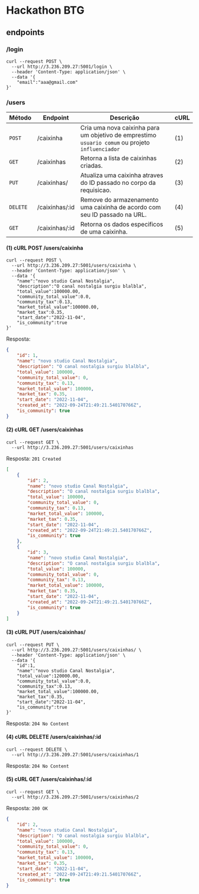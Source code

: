# Hackathon BTG

## endpoints


### /login

```shell
curl --request POST \
  --url http://3.236.209.27:5001/login \
  --header 'Content-Type: application/json' \
  --data '{
	"email":"aaa@gmail.com"
}'
```

### /users

| Método  | Endpoint      |  Descrição                                                                     | cURL |
| -------- | ------------- |  ------------------------------------------------------------------------------- | ---- |
| `POST` | /caixinha       |  Cria uma nova caixinha para um objetivo de emprestimo `usuario comum` ou  projeto `influenciador` |  (1)   |
| `GET` | /caixinhas        |  Retorna a lista de caixinhas criadas. | (2)    |
| `PUT` | /caixinhas/     |  Atualiza uma caixinha atraves do ID passado no corpo da requisicao. | (3)    |
| `DELETE`  | /caixinhas/:id         |  Remove do armazenamento uma caixinha de acordo com seu ID passado na URL. | (4)    |
| `GET`  | /caixinhas/:id |  Retorna os dados especificos de uma caixinha.                                           | (5)    |



#### (1) cURL POST /users/caixinha

```shell
curl --request POST \
  --url http://3.236.209.27:5001/users/caixinha \
  --header 'Content-Type: application/json' \
  --data '{
	"name":"novo studio Canal Nostalgia",
	"description":"O canal nostalgia surgiu blalbla",
	"total_value":100000.00,
	"community_total_value":0.0,
	"community_tax":0.13,
	"market_total_value":100000.00,
	"market_tax":0.35,
	"start_date":"2022-11-04",
	"is_community":true
}'
```

Resposta:

```json
{
	"id": 1,
	"name": "novo studio Canal Nostalgia",
	"description": "O canal nostalgia surgiu blalbla",
	"total_value": 100000,
	"community_total_value": 0,
	"community_tax": 0.13,
	"market_total_value": 100000,
	"market_tax": 0.35,
	"start_date": "2022-11-04",
	"created_at": "2022-09-24T21:49:21.540170766Z",
	"is_community": true
}
```


#### (2) cURL GET /users/caixinhas

```shell
curl --request GET \
  --url http://3.236.209.27:5001/users/caixinhas
```

Resposta: `201 Created`

```json
[
	{
		"id": 2,
		"name": "novo studio Canal Nostalgia",
		"description": "O canal nostalgia surgiu blalbla",
		"total_value": 100000,
		"community_total_value": 0,
		"community_tax": 0.13,
		"market_total_value": 100000,
		"market_tax": 0.35,
		"start_date": "2022-11-04",
		"created_at": "2022-09-24T21:49:21.540170766Z",
		"is_community": true
	},
	{
		"id": 3,
		"name": "novo studio Canal Nostalgia",
		"description": "O canal nostalgia surgiu blalbla",
		"total_value": 100000,
		"community_total_value": 0,
		"community_tax": 0.13,
		"market_total_value": 100000,
		"market_tax": 0.35,
		"start_date": "2022-11-04",
		"created_at": "2022-09-24T21:49:21.540170766Z",
		"is_community": true
	}
]
```

#### (3) cURL PUT /users/caixinhas/

```shell
curl --request PUT \
  --url http://3.236.209.27:5001/users/caixinhas/ \
  --header 'Content-Type: application/json' \
  --data '{
	"id":1,
	"name":"novo studio Canal Nostalgia",
	"total_value":120000.00,
	"community_total_value":0.0,
	"community_tax":0.13,
	"market_total_value":100000.00,
	"market_tax":0.35,
	"start_date":"2022-11-04",
	"is_community":true
}'
```

Resposta: `204 No Content`

#### (4) cURL DELETE /users/caixinhas/:id

```shell
curl --request DELETE \
  --url http://3.236.209.27:5001/users/caixinhas/1
```

Resposta: `204 No Content`

#### (5) cURL GET /users/caixinhas/:id

```shell
curl --request GET \
  --url http://3.236.209.27:5001/users/caixinhas/2
```


Resposta: `200 OK`

```json
{
	"id": 2,
	"name": "novo studio Canal Nostalgia",
	"description": "O canal nostalgia surgiu blalbla",
	"total_value": 100000,
	"community_total_value": 0,
	"community_tax": 0.13,
	"market_total_value": 100000,
	"market_tax": 0.35,
	"start_date": "2022-11-04",
	"created_at": "2022-09-24T21:49:21.540170766Z",
	"is_community": true
}
```
